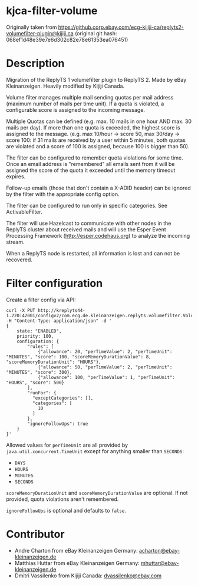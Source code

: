 # kjca-filter-volume

Originally taken from https://github.corp.ebay.com/ecg-kijiji-ca/replyts2-volumefilter-plugin@kijiji.ca
(original git hash: 068ef1d48e39e7e6d302c82e78e61353ea076451)

# Description

Migration of the ReplyTS 1 volumefilter plugin to ReplyTS 2. Made by eBay Kleinanzeigen. Heavily modified by Kijiji Canada.

Volume filter manages multiple mail sending quotas per mail address (maximum number of mails per time unit). If a quota is violated,
a configurable score is assigned to the incoming message.

Multiple Quotas can be defined (e.g. max. 10 mails in one hour AND max. 30 mails per day). If more than one quota is exceeded,
the highest score is assigned to the message.
(e.g. max 10/hour -> score 50, max 30/day -> score 100: if 31 mails are received by a user within 5 minutes, both quotas
are violated and a score of 100 is assigned, because 100 is bigger than 50).

The filter can be configured to remember quota violations for some time. Once an email address is "remembered" all emails sent
from it will be assigned the score of the quota it exceeded until the memory timeout expires.

Follow-up emails (those that don't contain a X-ADID header) can be ignored by the filter with the appropriate config option.

The filter can be configured to run only in specific categories. See ActivableFilter.

The filter will use Hazelcast to communicate with other nodes in the ReplyTS cluster about received mails and will use
the Esper Event Processing Framework (http://esper.codehaus.org) to analyze the incoming stream.

When a ReplyTS node is restarted, all information is lost and can not be recovered.

# Filter configuration

Create a filter config via API:

```
curl -X PUT http://kreplyts44-1.220:42001/configv2/com.ecg.de.kleinanzeigen.replyts.volumefilter.VolumeFilterFactory/VolumeFilter -H "Content-Type: application/json" -d '
{
    state: "ENABLED",
    priority: 100,
    configuration: {
        "rules": [
            {"allowance": 20, "perTimeValue": 2, "perTimeUnit": "MINUTES", "score": 100, "scoreMemoryDurationValue": 8, "scoreMemoryDurationUnit": "HOURS"},
            {"allowance": 50, "perTimeValue": 2, "perTimeUnit": "MINUTES", "score": 300},
            {"allowance": 100, "perTimeValue": 1, "perTimeUnit": "HOURS", "score": 500}         
        ],
        "runFor": {
          "exceptCategories": [],
          "categories": [
            10
          ] 
        },
        "ignoreFollowUps": true
    }
}'
```

Allowed values for `perTimeUnit` are all provided by `java.util.concurrent.TimeUnit` except for anything smaller than `SECONDS`:

* `DAYS`
* `HOURS`
* `MINUTES`
* `SECONDS`

`scoreMemoryDurationUnit` and `scoreMemoryDurationValue` are optional. If not provided, quota violations aren't remembered.

`ignoreFollowUps` is optional and defaults to `false`.

# Contributor

* Andre Charton from eBay Kleinanzeigen Germany: acharton@ebay-kleinanzeigen.de
* Matthias Huttar from eBay Kleinanzeigen Germany: mhuttar@ebay-kleinanzeigen.de
* Dmitri Vassilenko from Kijiji Canada: dvassilenko@ebay.com
